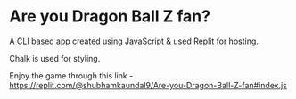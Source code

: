 # Are you Dragon Ball Z fan?

A CLI based app created using JavaScript & used Replit for hosting.

Chalk is used for styling.

Enjoy the game through this link -https://replit.com/@shubhamkaundal9/Are-you-Dragon-Ball-Z-fan#index.js
